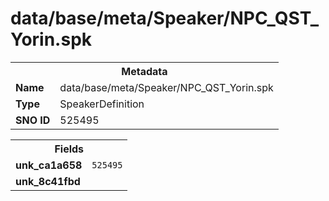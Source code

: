 <h1>data/base/meta/Speaker/NPC_QST_Yorin.spk</h1><table><tr><th colspan="100%">Metadata</th></tr><tr><td><b>Name</b></td><td>data/base/meta/Speaker/NPC_QST_Yorin.spk</td></tr><tr><td><b>Type</b></td><td>SpeakerDefinition</td></tr><tr><td><b>SNO ID</b></td><td>525495</td></tr></table>

<table><tr><th colspan="100%">Fields</th></tr><tr><td><b>unk_ca1a658</b></td><td><code>525495</code></td></tr><tr><td><b>unk_8c41fbd</b></td><td></td></tr></table>

